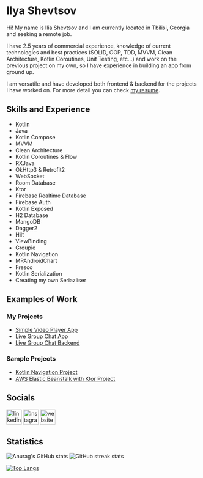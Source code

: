 # Ilya Shevtsov
Hi! My name is Ilia Shevtsov and I am currently located in Tbilisi, Georgia and seeking a remote job.

I have 2.5 years of commercial experience, knowledge of current technologies and best practices (SOLID, OOP, TDD, MVVM, Clean Architecture, Kotlin Coroutines, Unit Testing, etc...) and work on the previous project on my own, so I have experience in building an app from ground up. 

I am versatile and have developed both frontend & backend for the projects I have worked on. For more detail you can check [my resume](https://drive.google.com/file/d/1b2elYS9DvsbTWNX-pqiMFOqgpcXk2wcM/view?usp=sharing).

## Skills and Experience
- Kotlin 
- Java
- Kotlin Compose
- MVVM
- Clean Architecture
- Kotlin Coroutines & Flow
- RXJava
- OkHttp3 & Retrofit2
- WebSocket
- Room Database
- Ktor
- Firebase Realtime Database
- Firebase Auth
- Kotlin Exposed
- H2 Database
- MangoDB
- Dagger2
- Hilt
- ViewBinding
- Groupie
- Kotlin Navigation
- MPAndroidChart
- Fresco
- Kotlin Serialization
- Creating my own Seriazliser

## Examples of Work
### My Projects
- [Simple Video Player App](https://github.com/ilya-shevtsov/VideoPlayerApp)
- [Live Group Chat App](https://github.com/ilya-shevtsov/ChatApp)
- [Live Group Chat Backend](https://github.com/ilya-shevtsov/ChatAppBackend)
### Sample Projects
- [Kotlin Navigation Project](https://github.com/ilya-shevtsov/Kotlin-Navigation-Project)
- [AWS Elastic Beanstalk with Ktor Project](https://github.com/ilya-shevtsov/AWS-Elastic-Beanstalk-Ktor-Sample-Project)

## Socials

[<img src='https://cdn.jsdelivr.net/npm/simple-icons@3.0.1/icons/linkedin.svg' alt='linkedin' height='40'>](https://www.linkedin.com/in/ilia-shevtsov-android/)  [<img src='https://cdn.jsdelivr.net/npm/simple-icons@3.0.1/icons/instagram.svg' alt='instagram' height='40'>](https://www.instagram.com/princeofroyalnothing/)  [<img src='https://cdn.jsdelivr.net/npm/simple-icons@3.0.1/icons/icloud.svg' alt='website' height='40'>](https://medium.com/@iliashevtsov)  

## Statistics
![Anurag's GitHub stats](https://github-readme-stats.vercel.app/api?username=ilya-shevtsov&count_private=true&show_icons=true)
![GitHub streak stats](https://github-readme-streak-stats.herokuapp.com/?user=ilya-shevtsov)

[![Top Langs](https://github-readme-stats.vercel.app/api/top-langs/?username=ilya-shevtsov&layout=compact)](https://github.com/anuraghazra/github-readme-stats)
